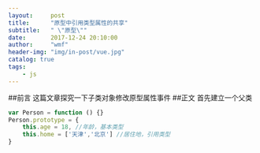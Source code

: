 ```yaml
---
layout:     post
title:      "原型中引用类型属性的共享"
subtitle:   " \"原型\""
date:       2017-12-24 20:10:00
author:     "wmf"
header-img: "img/in-post/vue.jpg"
catalog: true
tags:
    - js
---
```


##前言
这篇文章探究一下子类对象修改原型属性事件
##正文
首先建立一个父类
```js
var Person = function () {}
Person.prototype = {
    this.age = 18, //年龄，基本类型
    this.home = ['天津','北京'] //居住地，引用类型
}
```
